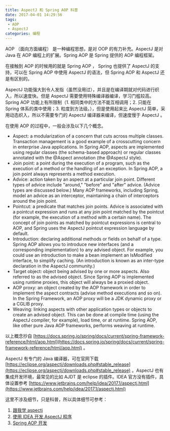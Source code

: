 ```yaml
---
title: AspectJ 和 Spring AOP 科普
date: 2017-04-01 14:29:56
tags: 
 - AOP
 - AspectJ
categories: 编程
---
```



AOP （面向方面编程） 是一种编程思想，是对 OOP 的有力补充。AspectJ 是对 Java 在 AOP 编程上的扩展。Spring AOP 是 Spring 提供的 AOP 编程框架。

<!-- more -->

在接触到 AOP 的时候用的就是 Spring AOP ， Spring 也提供了 AspectJ 的支持，可以在 Spring AOP 中使用 AspectJ 的语法，但 Spring AOP 和 AspectJ 还是有区别的。

AspectJ 功能强大到令人发指（虽然没用过），并且是在编译期就对代码进行织入，所以速度快。但是 AspectJ 需要使用特殊编译器编译，学习门槛较高。
Spring AOP 功能上有所限制（1. 相同类中的方法不能互相调用；2. 只能在 Spring 体系的类中使用；3. 粒度到方法级。），但是使用起来比 AspectJ 简单，采用动态织入，所以不需要专门的 AspectJ 编译器来编译，但速度慢于 AspectJ 。


在使用 AOP 的过程中，一般会涉及以下几个概念。

*    Aspect: a modularization of a concern that cuts across multiple classes. Transaction management is a good example of a crosscutting concern in enterprise Java applications. In Spring AOP, aspects are implemented using regular classes (the schema-based approach) or regular classes annotated with the @Aspect annotation (the @AspectJ style).
*    Join point: a point during the execution of a program, such as the execution of a method or the handling of an exception. In Spring AOP, a join point always represents a method execution.
*    Advice: action taken by an aspect at a particular join point. Different types of advice include "around," "before" and "after" advice. (Advice types are discussed below.) Many AOP frameworks, including Spring, model an advice as an interceptor, maintaining a chain of interceptors around the join point.
*    Pointcut: a predicate that matches join points. Advice is associated with a pointcut expression and runs at any join point matched by the pointcut (for example, the execution of a method with a certain name). The concept of join points as matched by pointcut expressions is central to AOP, and Spring uses the AspectJ pointcut expression language by default.
*    Introduction: declaring additional methods or fields on behalf of a type. Spring AOP allows you to introduce new interfaces (and a corresponding implementation) to any advised object. For example, you could use an introduction to make a bean implement an IsModified interface, to simplify caching. (An introduction is known as an inter-type declaration in the AspectJ community.)
*    Target object: object being advised by one or more aspects. Also referred to as the advised object. Since Spring AOP is implemented using runtime proxies, this object will always be a proxied object.
*    AOP proxy: an object created by the AOP framework in order to implement the aspect contracts (advise method executions and so on). In the Spring Framework, an AOP proxy will be a JDK dynamic proxy or a CGLIB proxy.
*    Weaving: linking aspects with other application types or objects to create an advised object. This can be done at compile time (using the AspectJ compiler, for example), load time, or at runtime. Spring AOP, like other pure Java AOP frameworks, performs weaving at runtime. 



以上概念抄自 [https://docs.spring.io/spring/docs/current/spring-framework-reference/html/aop.html](https://docs.spring.io/spring/docs/current/spring-framework-reference/html/aop.html) 。

AspectJ 有专门的 Java 编译器，可在官网下载 [https://eclipse.org/aspectj/downloads.php#stable_release](https://eclipse.org/aspectj/downloads.php#stable_release) 。AspectJ 也有集成开发环境，最常见的比如 AJDT 是 eclipse 的插件。IDEA 官方没有插件，具体设置参考 [https://www.jetbrains.com/help/idea/2017.1/aspectj.html](https://www.jetbrains.com/help/idea/2017.1/aspectj.html) 


这里不涉及细节，只是科普，所以具体细节可参考：
1. [跟我学 aspectj](http://blog.csdn.net/zl3450341/article/details/7673938) 
2. [使用 IDEA 开发 AspectJ 程序](../../../../2017/04/10/使用-IDEA-开发-AspectJ-程序/)
3. [Spring AOP 开发](../../../../2017/04/10/Spring-AOP-开发/)

